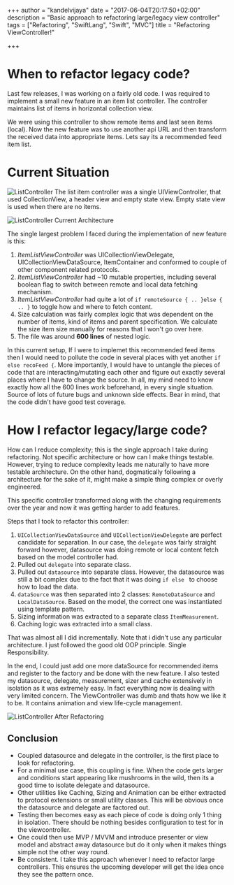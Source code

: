 +++
author = "kandelvijaya"
date = "2017-06-04T20:17:50+02:00"
description = "Basic approach to refactoring large/legacy view controller"
tags = ["Refactoring", "SwiftLang", "Swift", "MVC"]
title = "Refactoring ViewController!"

+++

# When to refactor legacy code?
Last few releases, I was working on a fairly old code. I was required to implement a small new feature in an item list controller. The controller maintains list of items in horizontal collection view. 

We were using this controller to show remote items and last seen items (local). Now the new feature was to use another api URL and then transform the received data into appropriate items. Lets say its a recommended feed item list. 

# Current Situation
![ListController](/img/ListController.png)
The list item controller was a single UIViewController, that used CollectionView, a header view and empty state view. Empty state view 
 is used  when there are no items.

![ListController Current Architecture](/img/ListControllerCurrent.png)

The single largest problem I faced during the implementation of new feature is this:

1. *ItemListViewController* was UICollectionViewDelegate, UICollectionViewDataSource, ItemContainer and conformed to couple of other component related protocols.
2. *ItemListViewController* had ~10 mutable properties, including several boolean flag to switch between remote and local data fetching mechanism.
3.  *ItemListViewController* had quite a lot of `if remoteSource { .. }else { .. }` to toggle how and where to fetch content.
4. Size calculation was fairly complex logic that was dependent on the number of items, kind of items and parent specification. We calculate the size item size manually for reasons that I won't go over here.    
5.  The file was around **600 lines** of nested logic. 

In this current setup, If I were to implemet this recommended feed items then I would need to pollute the code in several places with yet another `if else recoFeed {`. More importantly, I would have to untangle the pieces of code that are interacting/mutating each other and figure out exactly several places where I have to change the source. In all, my mind need to know exactly how all the 600 lines work beforehand, in every single situation. Source of lots of future bugs and  unknown side effects. Bear in mind, that the code didn't have good test coverage. 

# How I refactor legacy/large code?
How can I reduce complexity; this is the single approach I take during refactoring. Not specific architecture or how can I make things testable. However, trying to reduce complexity leads me naturally to have more testable architecture. On the other hand, dogmatically following a architecture for the sake of it, might make a simple thing complex or overly engineered. 

This specific controller transformed along with the changing requirements over the year and now it was getting harder to add features.

Steps that I took to refactor this controller:

1.  `UICollectionViewDataSource` and `UICollectionViewDelegate` are perfect candidate for separation. In our case, the `delegate` was fairly straight forward however, datasource was doing remote or local content fetch based on the model controller had. 
2.  Pulled out `delegate` into separate class. 
3.  Pulled out `datasource` into separate class. However, the datasource was still a bit complex due to the fact that it was doing `if else ` to choose how to load the data. 
4.  `dataSource` was then separated into 2 classes: `RemoteDataSource` and `LocalDataSource`. Based on the model, the correct one was instantiated using template pattern. 
5.  Sizing information was extracted to a separate class `ItemMeasurement`.
6.  Caching logic was extracted into a small class. 

That was almost all I did incrementally. Note that i didn't use any particular architecture. I just followed the good old OOP principle. Single Responsibility. 

In the end, I could just add one more dataSource for recommended items and register to the factory and be done with the new feature. I also tested my datasource, delegate, measurement, sizer and cache extensively in isolation as it was extremely easy. In fact everything now is dealing with very limited concern. The ViewController was dumb and thats how we like it to be. It contains animation and view life-cycle management. 

![ListController After Refactoring](/img/ListControllerAfterRefactoring.png)

## Conclusion
- Coupled datasource and delegate in the controller, is the first place to look for refactoring. 
- For a minimal use case, this coupling is fine. When the code gets larger and conditions start appearing like mushrooms in the wild, then its a good time to isolate delegate and datasource. 
- Other utilities like Caching, Sizing and Animation can be either extracted to protocol extensions or small utility classes. This will be obvious once the datasource and delegate are factored out. 
- Testing then becomes easy as each piece of code is doing only 1 thing in isolation. There should be nothing besides configuration to test for in the viewcontroller.
- One could then use MVP / MVVM and introduce presenter or view model and abstract away datasource but do it only when it makes things simple not the other way round. 
- Be consistent. I take this approach whenever I need to refactor large controllers. This ensures the upcoming developer will get the idea once they see the pattern once. 
